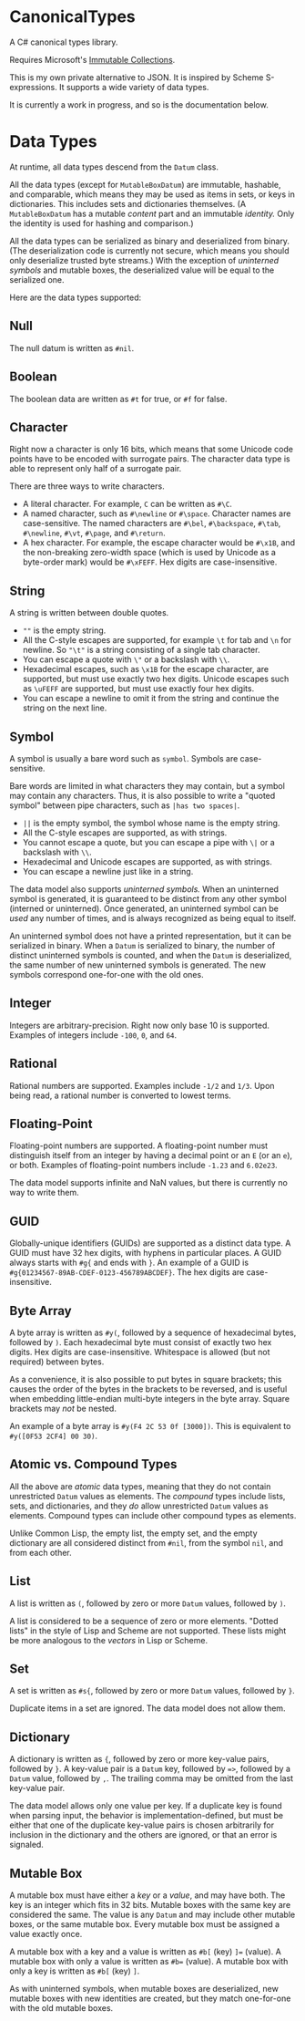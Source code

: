 # CanonicalTypes
A C# canonical types library.

Requires Microsoft's [Immutable
Collections](http://www.nuget.org/packages/System.Collections.Immutable).

This is my own private alternative to JSON. It is inspired by Scheme
S-expressions. It supports a wide variety of data types.

It is currently a work in progress, and so is the documentation below.

# Data Types

At runtime, all data types descend from the ``Datum`` class.

All the data types (except for ``MutableBoxDatum``) are immutable, hashable,
and comparable, which means they may be used as items in sets, or keys in
dictionaries. This includes sets and dictionaries themselves. (A
``MutableBoxDatum`` has a mutable *content* part and an immutable *identity.*
Only the identity is used for hashing and comparison.)

All the data types can be serialized as binary and deserialized from
binary. (The deserialization code is currently not secure, which
means you should only deserialize trusted byte streams.) With the exception of
*uninterned symbols* and mutable boxes, the deserialized value will be equal
to the serialized one.

Here are the data types supported:

## Null
The null datum is written as ``#nil``.

## Boolean
The boolean data are written as ``#t`` for true, or ``#f`` for false.

## Character
Right now a character is only 16 bits, which means that some Unicode code
points have to be encoded with surrogate pairs. The character data type is
able to represent only half of a surrogate pair.

There are three ways to write characters.

* A literal character. For example, ``C`` can be written as ``#\C``.
* A named character, such as ``#\newline`` or ``#\space``. Character names are
case-sensitive. The named characters are ``#\bel``, ``#\backspace``,
``#\tab``, ``#\newline``, ``#\vt``, ``#\page``, and ``#\return``.
* A hex character. For example, the escape character would be ``#\x1B``, and
the non-breaking zero-width space (which is used by Unicode as a byte-order
mark) would be ``#\xFEFF``. Hex digits are case-insensitive.

## String
A string is written between double quotes.

* ``""`` is the empty string.
* All the C-style escapes are supported, for example ``\t`` for tab and ``\n``
for newline. So ``"\t"`` is a string consisting of a single tab character.
* You can escape a quote with ``\"`` or a backslash with ``\\``.
* Hexadecimal escapes, such as ``\x1B`` for the escape character, are
supported, but must use exactly two hex digits. Unicode escapes such as
``\uFEFF`` are supported, but must use exactly four hex digits.
* You can escape a newline to omit it from the string and continue the string
on the next line.

## Symbol
A symbol is usually a bare word such as ``symbol``. Symbols are
case-sensitive.

Bare words are limited in what characters they may contain, but a symbol may
contain any characters. Thus, it is also possible to write a "quoted symbol"
between pipe characters, such as ``|has two spaces|``.

* ``||`` is the empty symbol, the symbol whose name is the empty string.
* All the C-style escapes are supported, as with strings.
* You cannot escape a quote, but you can escape a pipe with ``\|`` or a
backslash with ``\\``.
* Hexadecimal and Unicode escapes are supported, as with strings.
* You can escape a newline just like in a string.

The data model also supports *uninterned symbols.* When an uninterned symbol
is generated, it is guaranteed to be distinct from any other symbol (interned
or uninterned). Once generated, an uninterned symbol can be *used* any number
of times, and is always recognized as being equal to itself.

An uninterned symbol does not have a printed representation, but it can be
serialized in binary. When a ``Datum`` is serialized to binary, the number of
distinct uninterned symbols is counted, and when the ``Datum`` is
deserialized, the same number of new uninterned symbols is generated. The new
symbols correspond one-for-one with the old ones.

## Integer
Integers are arbitrary-precision. Right now only base 10 is
supported. Examples of integers include ``-100``, ``0``, and ``64``.

## Rational
Rational numbers are supported. Examples include ``-1/2`` and ``1/3``. Upon
being read, a rational number is converted to lowest terms.

## Floating-Point
Floating-point numbers are supported. A floating-point number must distinguish
itself from an integer by having a decimal point or an ``E`` (or an ``e``), or
both. Examples of floating-point numbers include ``-1.23`` and ``6.02e23``.

The data model supports infinite and NaN values, but there is currently no way
to write them.

## GUID
Globally-unique identifiers (GUIDs) are supported as a distinct data type. A
GUID must have 32 hex digits, with hyphens in particular places. A GUID always
starts with ``#g{`` and ends with ``}``. An example of a GUID is
``#g{01234567-89AB-CDEF-0123-456789ABCDEF}``. The hex digits are
case-insensitive.

## Byte Array
A byte array is written as ``#y(``, followed by a sequence of hexadecimal
bytes, followed by ``)``. Each hexadecimal byte must consist of exactly two
hex digits. Hex digits are case-insensitive. Whitespace is allowed (but not
required) between bytes.

As a convenience, it is also possible to put bytes in square brackets; this
causes the order of the bytes in the brackets to be reversed, and is useful
when embedding little-endian multi-byte integers in the byte array. Square
brackets may *not* be nested.

An example of a byte array is ``#y(F4 2C 53 0f [3000])``. This is equivalent
to ``#y([0F53 2CF4] 00 30)``.

## Atomic vs. Compound Types
All the above are *atomic* data types, meaning that they do not contain
unrestricted ``Datum`` values as elements. The *compound* types include lists,
sets, and dictionaries, and they *do* allow unrestricted ``Datum`` values as
elements. Compound types can include other compound types as elements.

Unlike Common Lisp, the empty list, the empty set, and the empty dictionary
are all considered distinct from ``#nil``, from the symbol ``nil``, and from
each other.

## List
A list is written as ``(``, followed by zero or more ``Datum`` values,
followed by ``)``.

A list is considered to be a sequence of zero or more elements. "Dotted lists"
in the style of Lisp and Scheme are not supported. These lists might be more
analogous to the *vectors* in Lisp or Scheme.

## Set
A set is written as ``#s{``, followed by zero or more ``Datum`` values,
followed by ``}``.

Duplicate items in a set are ignored. The data model does not allow them.

## Dictionary
A dictionary is written as ``{``, followed by zero or more key-value pairs,
followed by ``}``. A key-value pair is a ``Datum`` key, followed by ``=>``,
followed by a ``Datum`` value, followed by ``,``. The trailing comma may be
omitted from the last key-value pair.

The data model allows only one value per key. If a duplicate key is found
when parsing input, the behavior is implementation-defined, but must be
either that one of the duplicate key-value pairs is chosen arbitrarily for
inclusion in the dictionary and the others are ignored, or that an error
is signaled.

## Mutable Box
A mutable box must have either a *key* or a *value*, and may have both.
The key is an integer which fits in 32 bits. Mutable boxes with the same
key are considered the same. The value is any ``Datum`` and may include
other mutable boxes, or the same mutable box. Every mutable box must
be assigned a value exactly once.

A mutable box with a key and a value is written as ``#b[`` (key) ``]=``
(value). A mutable box with only a value is written as ``#b=`` (value).
A mutable box with only a key is written as ``#b[`` (key) ``]``.

As with uninterned symbols, when mutable boxes are deserialized, new
mutable boxes with new identities are created, but they match
one-for-one with the old mutable boxes.
